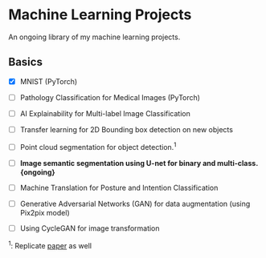 # Machine Learning Projects
An ongoing library of my machine learning projects.

## Basics
- [x] MNIST (PyTorch)
- [ ] Pathology Classification for Medical Images (PyTorch)
- [ ] AI Explainability for Multi-label Image Classification
- [ ] Transfer learning for 2D Bounding box detection on new objects
- [ ] Point cloud segmentation for object detection.<sup>1</sup>
- [ ]  **Image semantic segmentation using U-net for binary and multi-class. {ongoing}**
- [ ] Machine Translation for Posture and Intention Classification
- [ ] Generative Adversarial Networks (GAN) for data augmentation (using Pix2pix model)
- [ ] Using CycleGAN for image transformation


<sup>1</sup>: Replicate [paper](https://arxiv.org/pdf/2104.00678v1.pdf) as well
